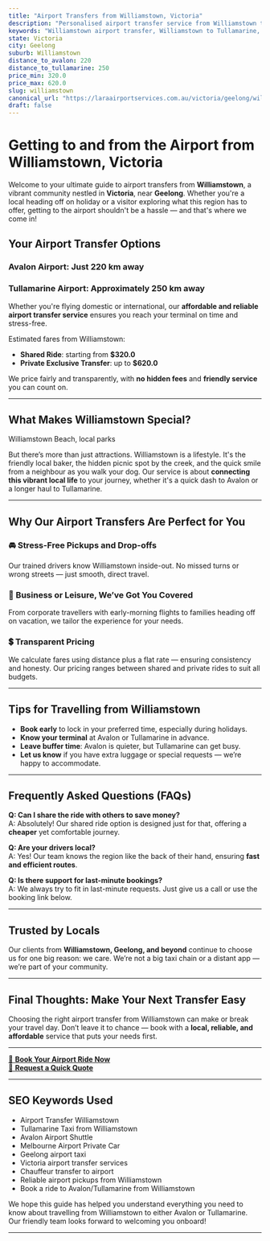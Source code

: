 ```yaml
---
title: "Airport Transfers from Williamstown, Victoria"
description: "Personalised airport transfer service from Williamstown to Avalon and Tullamarine airports. Enjoy a smooth, affordable ride with us!"
keywords: "Williamstown airport transfer, Williamstown to Tullamarine, Williamstown to Avalon, airport taxi Williamstown, private airport transfer Williamstown, shared ride Williamstown, Williamstown transfers, airport shuttle Williamstown, book Williamstown airport taxi, affordable Williamstown airport transfer, Williamstown airport transfer service, airport transfer Geelong, airport transfer Melbourne, Melbourne airport taxi, airport transfers Victoria, Tullamarine airport shuttle, Avalon airport transfers, Melbourne private transfer, airport transport services Melbourne"
state: Victoria
city: Geelong
suburb: Williamstown
distance_to_avalon: 220
distance_to_tullamarine: 250
price_min: 320.0
price_max: 620.0
slug: williamstown
canonical_url: "https://laraairportservices.com.au/victoria/geelong/williamstown/"
draft: false
---
```


# Getting to and from the Airport from Williamstown, Victoria

Welcome to your ultimate guide to airport transfers from **Williamstown**, a vibrant community nestled in **Victoria**, near **Geelong**. Whether you're a local heading off on holiday or a visitor exploring what this region has to offer, getting to the airport shouldn't be a hassle — and that's where we come in!

## Your Airport Transfer Options

### Avalon Airport: Just 220 km away  
### Tullamarine Airport: Approximately 250 km away

Whether you're flying domestic or international, our **affordable and reliable airport transfer service** ensures you reach your terminal on time and stress-free.

Estimated fares from Williamstown:
- **Shared Ride**: starting from **$320.0**
- **Private Exclusive Transfer**: up to **$620.0**

We price fairly and transparently, with **no hidden fees** and **friendly service** you can count on.

---

## What Makes Williamstown Special?

Williamstown Beach, local parks

But there’s more than just attractions. Williamstown is a lifestyle. It's the friendly local baker, the hidden picnic spot by the creek, and the quick smile from a neighbour as you walk your dog. Our service is about **connecting this vibrant local life** to your journey, whether it's a quick dash to Avalon or a longer haul to Tullamarine.

---

## Why Our Airport Transfers Are Perfect for You

### 🚘 Stress-Free Pickups and Drop-offs
Our trained drivers know Williamstown inside-out. No missed turns or wrong streets — just smooth, direct travel.

### 💼 Business or Leisure, We’ve Got You Covered
From corporate travellers with early-morning flights to families heading off on vacation, we tailor the experience for your needs.

### 💲 Transparent Pricing
We calculate fares using distance plus a flat rate — ensuring consistency and honesty. Our pricing ranges between shared and private rides to suit all budgets.

---

## Tips for Travelling from Williamstown

- **Book early** to lock in your preferred time, especially during holidays.
- **Know your terminal** at Avalon or Tullamarine in advance.
- **Leave buffer time**: Avalon is quieter, but Tullamarine can get busy.
- **Let us know** if you have extra luggage or special requests — we’re happy to accommodate.

---

## Frequently Asked Questions (FAQs)

**Q: Can I share the ride with others to save money?**  
A: Absolutely! Our shared ride option is designed just for that, offering a **cheaper** yet comfortable journey.

**Q: Are your drivers local?**  
A: Yes! Our team knows the region like the back of their hand, ensuring **fast and efficient routes**.

**Q: Is there support for last-minute bookings?**  
A: We always try to fit in last-minute requests. Just give us a call or use the booking link below.

---

## Trusted by Locals

Our clients from **Williamstown, Geelong, and beyond** continue to choose us for one big reason: we care. We’re not a big taxi chain or a distant app — we’re part of your community.

---

## Final Thoughts: Make Your Next Transfer Easy

Choosing the right airport transfer from Williamstown can make or break your travel day. Don’t leave it to chance — book with a **local, reliable, and affordable** service that puts your needs first.

---

[📅 **Book Your Airport Ride Now**](https://laraairportservices.square.site/s/appointments)  
[📧 **Request a Quick Quote**](https://laraairportservices.square.site/contact-us)

---

## SEO Keywords Used
- Airport Transfer Williamstown
- Tullamarine Taxi from Williamstown
- Avalon Airport Shuttle
- Melbourne Airport Private Car
- Geelong airport taxi
- Victoria airport transfer services
- Chauffeur transfer to airport
- Reliable airport pickups from Williamstown
- Book a ride to Avalon/Tullamarine from Williamstown

We hope this guide has helped you understand everything you need to know about travelling from Williamstown to either Avalon or Tullamarine. Our friendly team looks forward to welcoming you onboard!

---
